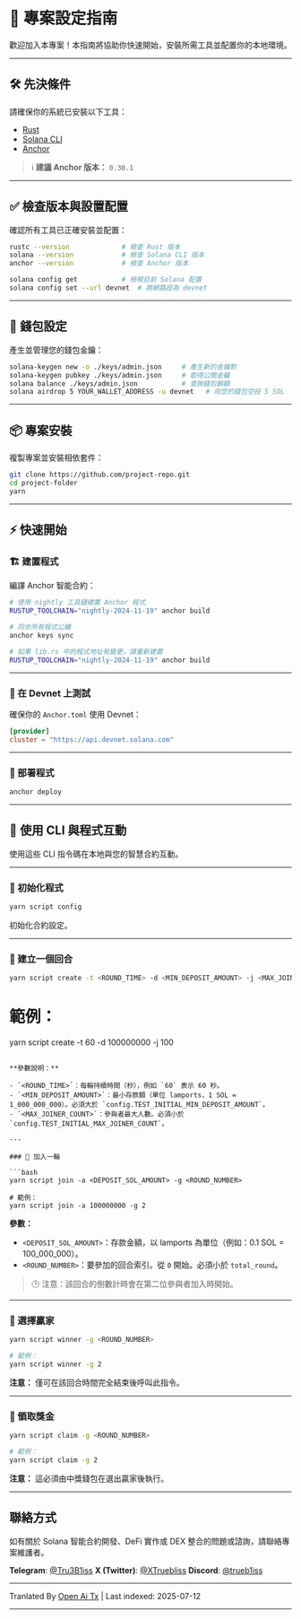 # 🎯 專案設定指南

歡迎加入本專案！本指南將協助你快速開始，安裝所需工具並配置你的本地環境。

---

## 🛠️ 先決條件

請確保你的系統已安裝以下工具：

- [Rust](https://www.rust-lang.org/tools/install)
- [Solana CLI](https://docs.solana.com/cli/install-solana-cli-tools)
- [Anchor](https://anchor-lang.com/docs/installation)

> ℹ️ **建議 Anchor 版本：** `0.30.1`

---

## ✅ 檢查版本與設置配置

確認所有工具已正確安裝並配置：

```bash
rustc --version             # 檢查 Rust 版本
solana --version            # 檢查 Solana CLI 版本
anchor --version            # 檢查 Anchor 版本

solana config get           # 檢視目前 Solana 配置
solana config set --url devnet  # 將網路設為 devnet
```
---

## 🔐 錢包設定

產生並管理您的錢包金鑰：

```bash
solana-keygen new -o ./keys/admin.json     # 產生新的金鑰對
solana-keygen pubkey ./keys/admin.json     # 取得公開金鑰
solana balance ./keys/admin.json           # 查詢錢包餘額
solana airdrop 5 YOUR_WALLET_ADDRESS -u devnet   # 向您的錢包空投 5 SOL
```

---

## 📦 專案安裝

複製專案並安裝相依套件：

```bash
git clone https://github.com/project-repo.git
cd project-folder
yarn
```
---

## ⚡ 快速開始

### 🏗️ 建置程式

編譯 Anchor 智能合約：

```bash
# 使用 nightly 工具鏈建置 Anchor 程式
RUSTUP_TOOLCHAIN="nightly-2024-11-19" anchor build

# 同步所有程式公鑰
anchor keys sync

# 如果 lib.rs 中的程式地址有變更，請重新建置
RUSTUP_TOOLCHAIN="nightly-2024-11-19" anchor build
```

---
### 🧪 在 Devnet 上測試

確保你的 `Anchor.toml` 使用 Devnet：

```toml
[provider]
cluster = "https://api.devnet.solana.com"
```

---

### 🚀 部署程式

```bash
anchor deploy
```

---

## 🧪 使用 CLI 與程式互動
使用這些 CLI 指令碼在本地與您的智慧合約互動。

---

### 🔹 初始化程式

```bash
yarn script config
```

初始化合約設定。

---

### 🔹 建立一個回合

```bash
yarn script create -t <ROUND_TIME> -d <MIN_DEPOSIT_AMOUNT> -j <MAX_JOINER_COUNT>
```
# 範例：
yarn script create -t 60 -d 100000000 -j 100
```

**參數說明：**

- `<ROUND_TIME>`：每輪持續時間（秒），例如 `60` 表示 60 秒。
- `<MIN_DEPOSIT_AMOUNT>`：最小存款額（單位 lamports，1 SOL = 1_000_000_000）。必須大於 `config.TEST_INITIAL_MIN_DEPOSIT_AMOUNT`。
- `<MAX_JOINER_COUNT>`：參與者最大人數。必須小於 `config.TEST_INITIAL_MAX_JOINER_COUNT`。

---

### 🔹 加入一輪

```bash
yarn script join -a <DEPOSIT_SOL_AMOUNT> -g <ROUND_NUMBER>

# 範例：
yarn script join -a 100000000 -g 2
```
**參數：**

- `<DEPOSIT_SOL_AMOUNT>`：存款金額，以 lamports 為單位（例如：0.1 SOL = 100_000_000）。
- `<ROUND_NUMBER>`：要參加的回合索引。從 `0` 開始。必須小於 `total_round`。

> 🕒 注意：該回合的倒數計時會在第二位參與者加入時開始。

---

### 🔹 選擇贏家

```bash
yarn script winner -g <ROUND_NUMBER>

# 範例：
yarn script winner -g 2
```

**注意：** 僅可在該回合時間完全結束後呼叫此指令。

---
### 🔹 領取獎金

```bash
yarn script claim -g <ROUND_NUMBER>

# 範例：
yarn script claim -g 2
```

**注意：** 這必須由中獎錢包在選出贏家後執行。

---

## 聯絡方式

如有關於 Solana 智能合約開發、DeFi 實作或 DEX 整合的問題或諮詢，請聯絡專案維護者。

**Telegram**: [@Tru3B1iss](https://t.me/Tru3B1iss)
**X (Twitter)**: [@XTruebliss](https://x.com/XTruebliss)
**Discord**: [@trueb1iss](https://discord.com/users/1274339638668038187)


---

Tranlated By [Open Ai Tx](https://github.com/OpenAiTx/OpenAiTx) | Last indexed: 2025-07-12

---
